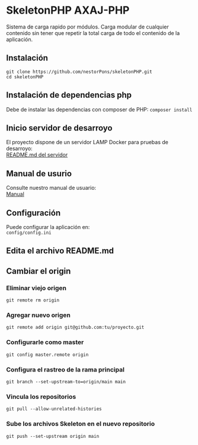 # SkeletonPHP AXAJ-PHP

Sistema de carga rapido por módulos. 
Carga modular de cualquier contenido sin tener que repetir la total carga de todo el contenido de la aplicación.

## Instalación 
```
git clone https://github.com/nestorPons/skeletonPHP.git
cd skeletonPHP
```

## Instalación de dependencias php
Debe de instalar las dependencias con composer de PHP:
```composer install```   

## Inicio servidor de desarroyo
El proyecto dispone de un servidor LAMP Docker para pruebas de desarroyo:    
[README.md del servidor](.server/README.md)

## Manual de usurio 
Consulte nuestro manual de usuario:  
[Manual](https://nestorpons.github.io/skeletonPHP/)

## Configuración 
Puede configurar la aplicación en:  
```config/config.ini``` 

## Edita el archivo README.md 

## Cambiar el origin
### Eliminar viejo origen
```git remote rm origin```
### Agregar nuevo origen
```git remote add origin git@github.com:tu/proyecto.git```
### Configurarle como master
```git config master.remote origin```
### Configura el rastreo de la rama principal 
```git branch --set-upstream-to=origin/main main```
### Vincula los repositorios 
```git pull --allow-unrelated-histories```
### Sube los archivos Skeleton en el nuevo repositorio
```git push --set-upstream origin main```